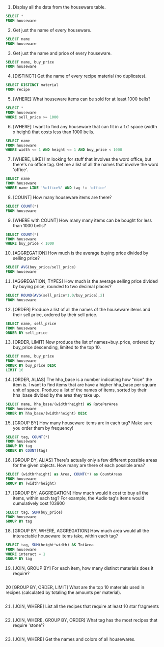 1. Display all the data from the houseware table.

```sql
SELECT *
FROM houseware
```

2. Get just the name of every houseware.

```sql
SELECT name
FROM houseware
```

3. Get just the name and price of every houseware.

```sql
SELECT name, buy_price
FROM houseware
```

4. [DISTINCT] Get the name of every recipe material (no duplicates).

```sql
SELECT DISTINCT material
FROM recipe
```

5. [WHERE] What houseware items can be sold for at least 1000 bells? 

```sql
SELECT *
FROM houseware
WHERE sell_price >= 1000
```

6. [WHERE] I want to find any houseware that can fit in a 1x1 space (width x height) that costs less than 1000 bells.

```sql
SELECT name 
FROM houseware
WHERE width <= 1 AND height <= 1 AND buy_price < 1000
```

7. [WHERE, LIKE] I'm looking for stuff that involves the word office, but there's no office tag. Get me a list of all the names that involve the word 'office'.

```sql
SELECT name 
FROM houseware
WHERE name LIKE '%office%' AND tag != 'office'
```

8. [COUNT] How many houseware items are there?

```sql
SELECT COUNT(*)
FROM houseware
```

9. [WHERE with COUNT] How many many items can be bought for less than 1000 bells?

```sql
SELECT COUNT(*)
FROM houseware
WHERE buy_price < 1000
```

10. [AGGREGATION] How much is the average buying price divided by selling price?

```sql
SELECT AVG(buy_price/sell_price)
FROM houseware
```

11. [AGGREGATION, TYPES] How much is the average selling price divided by buying price, rounded to two decimal places?

```sql
SELECT ROUND(AVG(sell_price*1.0/buy_price),2)
FROM houseware
```

12. [ORDER] Produce a list of all the names of the houseware items and their sell price, ordered by their sell price.

```sql
SELECT name, sell_price
FROM houseware
ORDER BY sell_price
```

13. [ORDER, LIMIT] Now produce the list of names+buy_price, ordered by buy_price descending, limited to the top 10.

```sql
SELECT name, buy_price
FROM houseware
ORDER BY buy_price DESC
LIMIT 10
```

14. [ORDER, ALIAS] The hha_base is a number indicating how "nice" the item is. I want to find items that are have a higher hha_base per square unit of space. Produce a list of the names of items, sorted by their hha_base divided by the area they take up.

```sql
SELECT name, hha_base/(width*height) AS RatePerArea
FROM houseware
ORDER BY hha_base/(width*height) DESC
```

15. [GROUP BY] How many houseware items are in each tag? Make sure you order them by frequency!

```sql
SELECT tag, COUNT(*)
FROM houseware
GROUP BY tag
ORDER BY COUNT(tag)
```

16. [GROUP BY, ALIAS] There's actually only a few different possible areas for the given objects. How many are there of each possible area?

```sql
SELECT (width*height) as Area, COUNT(*) as CountAreas
FROM houseware
GROUP BY (width*height)
```

17. [GROUP BY, AGGREGATION] How much would it cost to buy all the items, within each tag? For example, the Audio tag's items would cumulatively cost 103600

```sql
SELECT tag, SUM(buy_price)
FROM houseware
GROUP BY tag
```

18. [GROUP BY, WHERE, AGGREGATION] How much area would all the interactable houseware items take, within each tag?

```sql
SELECT tag, SUM(height*width) AS TotArea
FROM houseware
WHERE interact = 1
GROUP BY tag
```

19. [JOIN, GROUP BY] For each item, how many distinct materials does it require?

```sql

```

20 [GROUP BY, ORDER, LIMIT] What are the top 10 materials used in recipes (calculated by totaling the amounts per material).

```sql

```

21. [JOIN, WHERE] List all the recipes that require at least 10 star fragments

```sql

```

22. [JOIN, WHERE, GROUP BY, ORDER] What tag has the most recipes that require 'stone'?

```sql

```

23. [JOIN, WHERE] Get the names and colors of all housewares.

```sql

```